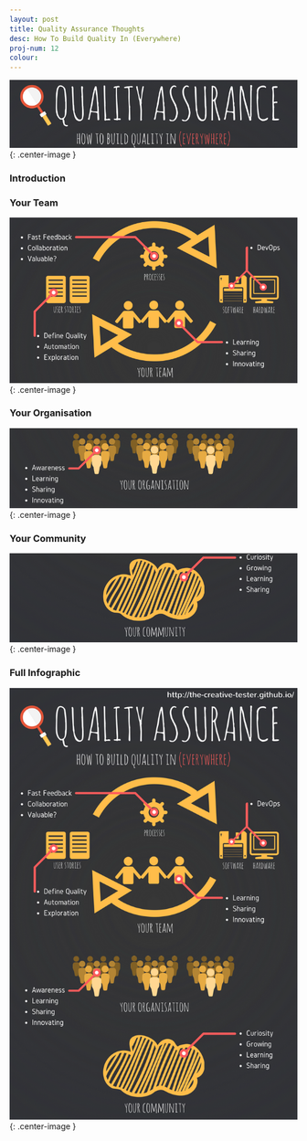 ```yaml
---
layout: post
title: Quality Assurance Thoughts
desc: How To Build Quality In (Everywhere)
proj-num: 12
colour: 
---
```




![Quality Assurance Title ](../images/Quality-Title.png){: .center-image }

### Introduction

### Your Team

![Quality Assurance Your Team](../images/Quality-YourTeam.png){: .center-image }

### Your Organisation

![Quality Assurance Your Organisation](../images/Quality-YourOrganisation.png){: .center-image }

### Your Community

![Quality Assurance Your Community](../images/Quality-YourCommunity.png){: .center-image }

### Full Infographic

![Quality Assurance Full Infographic](../images/Quality.png){: .center-image }
